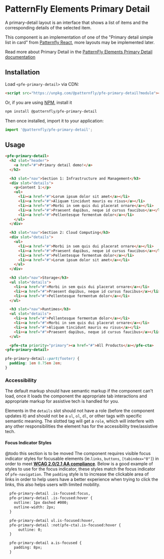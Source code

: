 # PatternFly Elements Primary Detail
     
A primary-detail layout is an interface that shows a list of items and the corresponding details of the selected item.

This component is an implementation of one of the "Primary detail simple list in card" from [Patternfly React](https://www.patternfly.org/v4/demos/primary-detail), more layouts may be implemented later.

Read more about Primary Detail in the [PatternFly Elements Primary Detail documentation](https://patternflyelements.org/components/primary-detail)

##  Installation

Load `<pfe-primary-detail>` via CDN:

```html
<script src="https://unpkg.com/@patternfly/pfe-primary-detail?module"></script>
```

Or, if you are using [NPM](https://npm.im), install it

```bash
npm install @patternfly/pfe-primary-detail
```

Then once installed, import it to your application:

```js
import '@patternfly/pfe-primary-detail';
```

## Usage

```html
<pfe-primary-detail>
  <h2 slot="header">
    <a href="#">Primary detail demo!</a>
  </h2>

  <h3 slot="nav">Section 1: Infrastructure and Management</h3>
  <div slot="details">
    <p>Content 1:</p>
    <ul>
      <li><a href="#">Lorum ipsum dolor sit amet</a></li>
      <li><a href="#">Aliquam tincidunt mauris eu risus</a></li>
      <li><a href="#">Morbi in sem quis dui placerat ornare</a></li>
      <li><a href="#">Praesent dapibus, neque id cursus faucibus</a></li>
      <li><a href="#">Pellentesque fermentum dolor</a></li>
    </ul>
  </div>

  <h3 slot="nav">Section 2: Cloud Computing</h3>
  <div slot="details">
    <ul>
      <li><a href="#">Morbi in sem quis dui placerat ornare</a></li>
      <li><a href="#">Praesent dapibus, neque id cursus faucibus</a></li>
      <li><a href="#">Pellentesque fermentum dolor</a></li>
      <li><a href="#">Lorum ipsum dolor sit amet</a></li>
    </ul>
  </div>

  <h3 slot="nav">Storage</h3>
  <ul slot="details">
    <li><a href="#">Morbi in sem quis dui placerat ornare</a></li>
    <li><a href="#">Praesent dapibus, neque id cursus faucibus</a></li>
    <li><a href="#">Pellentesque fermentum dolor</a></li>
  </ul>

  <h3 slot="nav">Runtimes</h3>
  <ul slot="details">
    <li><a href="#">Pellentesque fermentum dolor</a></li>
    <li><a href="#">Morbi in sem quis dui placerat ornare</a></li>
    <li><a href="#">Aliquam tincidunt mauris eu risus</a></li>
    <li><a href="#">Praesent dapibus, neque id cursus faucibus</a></li>
  </ul>

  <pfe-cta priority="primary"><a href="#">All Products</a></pfe-cta>
<pfe-primary-detail>
```
```css
pfe-primary-detail::part(footer) {
  padding: 1em 0.75em 2em;
}
```

### Accessibility

The default markup should have semantic markup if the component can't load, once it loads the component the appropriate tab interactions and appropriate markup for assistive tech is handled for you.

Elements in the `details` slot should not have a role (before the component updates it) and should not be a `ul`, `ol`, `dl`, or other tags with specific semantic meaning. The slotted tag will get a `role`, which will interfere with any other responsibilities the element has for the accessibility tree/assistive tech.

#### Focus Indicator Styles
@todo this section is to be moved
The component requires visible focus indicator styles for focusable elements (ie.`links`, `buttons`, `[tabindex="0"]`) in order to meet [**WCAG 2.0/2.1 AA compliance**](https://www.w3.org/WAI/WCAG21/quickref/#focus-visible). Below is a good example of styles to use for the focus indicator, these styles match the focus indicator of `pfe-navigation`. The `padding` style is to increase the clickable area of links in order to help users have a better experience when trying to click the links, this also helps users with limited mobility.

```html
  pfe-primary-detail .is-focused:focus,
  pfe-primary-detail .is-focused:hover {
    outline: 1px dashed #000;
    outline-width: 2px;
  }

  pfe-primary-detail ul.is-focused:hover,
  pfe-primary-detail :not(pfe-cta).is-focused:hover {
      outline: 0;
  }

  pfe-primary-detail a.is-focused {
    padding: 8px;
  }
```

